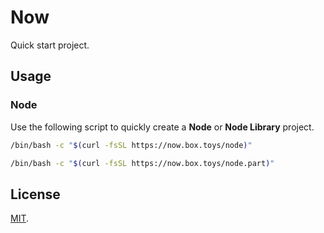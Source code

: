 # Now

Quick start project.

## Usage

### Node

Use the following script to quickly create a **Node** or **Node Library** project.


```bash
/bin/bash -c "$(curl -fsSL https://now.box.toys/node)"
```

```bash
/bin/bash -c "$(curl -fsSL https://now.box.toys/node.part)"
```

## License

[MIT](LICENSE).
